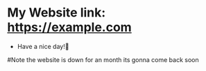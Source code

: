 # My Website link: https://example.com
- Have a nice day!🤩


#Note the website is down for an month its gonna come back soon
